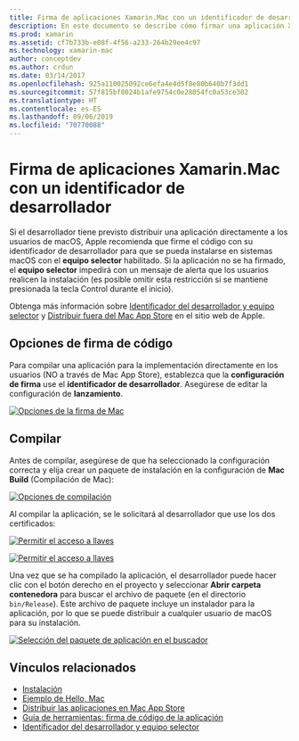 ```yaml
---
title: Firma de aplicaciones Xamarin.Mac con un identificador de desarrollador
description: En este documento se describe cómo firmar una aplicación Xamarin.Mac con un identificador de desarrollador para que se pueda distribuir fuera del Mac App Store. Se explican también las opciones de firma de código y la compilación.
ms.prod: xamarin
ms.assetid: cf7b733b-e08f-4f56-a233-264b29ee4c97
ms.technology: xamarin-mac
author: conceptdev
ms.author: crdun
ms.date: 03/14/2017
ms.openlocfilehash: 925a110025092ce6efa4e4d5f8e80b640b7f3dd1
ms.sourcegitcommit: 57f815bf0024b1afe9754c0e28054fc0a53ce302
ms.translationtype: HT
ms.contentlocale: es-ES
ms.lasthandoff: 09/06/2019
ms.locfileid: "70770088"
---
```

# <a name="signing-xamarinmac-apps-with-a-developer-id"></a>Firma de aplicaciones Xamarin.Mac con un identificador de desarrollador

Si el desarrollador tiene previsto distribuir una aplicación directamente a los usuarios de macOS, Apple recomienda que firme el código con su identificador de desarrollador para que se pueda instalarse en sistemas macOS con el **equipo selector** habilitado. Si la aplicación no se ha firmado, el **equipo selector** impedirá con un mensaje de alerta que los usuarios realicen la instalación (es posible omitir esta restricción si se mantiene presionada la tecla Control durante el inicio).

Obtenga más información sobre [Identificador del desarrollador y equipo selector](https://developer.apple.com/resources/developer-id/) y [Distribuir fuera del Mac App Store](https://developer.apple.com/library/content/documentation/IDEs/Conceptual/AppDistributionGuide/Introduction/Introduction.html) en el sitio web de Apple.

## <a name="code-signing-options"></a>Opciones de firma de código

Para compilar una aplicación para la implementación directamente en los usuarios (NO a través de Mac App Store), establezca que la **configuración de firma** use el **identificador de desarrollador**. Asegúrese de editar la configuración de **lanzamiento**.

 [![](signing-images/config02.png "Opciones de la firma de Mac")](signing-images/config02.png#lightbox)

## <a name="build"></a>Compilar

Antes de compilar, asegúrese de que ha seleccionado la configuración correcta y elija crear un paquete de instalación en la configuración de **Mac Build** (Compilación de Mac):

[![](signing-images/config03.png "Opciones de compilación")](signing-images/config03.png#lightbox)

Al compilar la aplicación, se le solicitará al desarrollador que use los dos certificados:

 [![](signing-images/image57.png "Permitir el acceso a llaves")](signing-images/image57.png#lightbox)

 [![](signing-images/image58.png "Permitir el acceso a llaves")](signing-images/image58.png#lightbox)

Una vez que se ha compilado la aplicación, el desarrollador puede hacer clic con el botón derecho en el proyecto y seleccionar **Abrir carpeta contenedora** para buscar el archivo de paquete (en el directorio `bin/Release`). Este archivo de paquete incluye un instalador para la aplicación, por lo que se puede distribuir a cualquier usuario de macOS para su instalación.

 [![](signing-images/image59.png "Selección del paquete de aplicación en el buscador")](signing-images/image59.png#lightbox)

## <a name="related-links"></a>Vínculos relacionados

- [Instalación](~//mac/get-started/installation.md)
- [Ejemplo de Hello, Mac](~//mac/get-started/hello-mac.md)
- [Distribuir las aplicaciones en Mac App Store](https://developer.apple.com/devcenter/mac/checklist/)
- [Guía de herramientas: firma de código de la aplicación](https://developer.apple.com/library/mac/#documentation/ToolsLanguages/Conceptual/OSXWorkflowGuide/CodeSigning/CodeSigning.html)
- [Identificador del desarrollador y equipo selector](https://developer.apple.com/resources/developer-id/)
